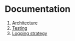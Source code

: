 # Documentation

1. [Architecture](architecture.md)
2. [Testing](testing.md)
3. [Logging strategy](https://github.com/OpenConext/Stepup-Deploy/wiki/Logging-Strategy)
